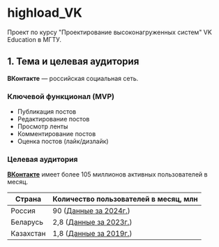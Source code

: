 # highload_VK
Проект по курсу "Проектирование высоконагруженных систем" VK Education в МГТУ.

## 1. Тема и целевая аудитория 
**ВКонтакте**  — российская социальная сеть. 

### Ключевой функционал (MVP)
- Публикация постов
- Редактирование постов
- Просмотр ленты
- Комментирование постов
- Оценка постов (лайк/дизлайк)

### Целевая аудитория
[**ВКонтакте**](https://ria.ru/20230618/vkontakte-1878955016.html) имеет более 105 миллионов активных пользователей в месяц.

| **Страна**              | **Количество пользователей в месяц, млн** |
| ----------------------- | ----------------------------------------- |
| Россия                  | 90 ([Данные за 2024г.](https://vk.company/ru/press/releases/11757/))|
| Беларусь                | 2,8 ([Данные за 2023г.](https://vk.company/ru/press/releases/11664/))|
| Казахстан               | 1,8 ([Данные за 2019г.](https://tengrinews.kz/internet/nazvana-samaya-populyarnaya-sotsialnaya-set-v-kazahstane-377526/))|

